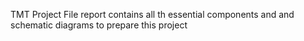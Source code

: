 TMT Project File report contains all th essential components and and schematic diagrams to prepare this project
